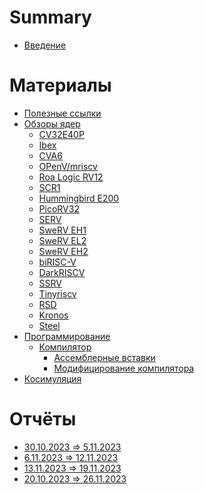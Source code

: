 # Summary

- [Введение](./intro.md)


# Материалы

- [Полезные ссылки](./materials/links.md)
- [Обзоры ядер](./materials/reviews/intro.md)
  - [CV32E40P](./materials/reviews/CV32E40P.md)
  - [Ibex]()
  - [CVA6]()
  - [OPenV/mriscv]()
  - [Roa Logic RV12]()
  - [SCR1]()
  - [Hummingbird E200]()
  - [PicoRV32]()
  - [SERV]()
  - [SweRV EH1]()
  - [SweRV EL2]()
  - [SweRV EH2]()
  - [biRISC-V]()
  - [DarkRISCV]()
  - [SSRV]()
  - [Tinyriscv]()
  - [RSD]()
  - [Kronos]()
  - [Steel]()
- [Программирование](./materials/programing/intro.md)
  - [Компилятор](./materials/programing/compiler/intro.md)
    - [Ассемблерные вставки](./materials/programing/compiler/inline_asm.md)
    - [Модифицирование компилятора](./materials/programing/compiler/modding.md)
- [Косимуляция](./materials/cosim/intro.md)


# Отчёты

- [30.10.2023 => 5.11.2023](./reports/2023-10-30/report.md)
- [6.11.2023 => 12.11.2023]()
- [13.11.2023 => 19.11.2023](./reports/2023-11-13/report.md)
- [20.10.2023 => 26.11.2023](./reports/2023-11-20/report.md)
